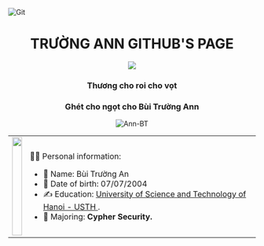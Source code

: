 ![Git](https://user-images.githubusercontent.com/101726335/194794235-448961fd-9973-4121-846c-8652bbf36f44.gif)

<p>
<h1 align="center">TRƯỜNG ANN GITHUB'S PAGE </h1>
<p align="center"><img src="https://img.icons8.com/color/48/000000/vietnam-circular.png"/></p>
<h3 align="center">Thương cho roi cho vọt </h3>
<h3 align="center">Ghét cho ngọt cho Bùi Trường Ann</h3>
<p align="center"> <img src="https://komarev.com/ghpvc/?username=Ann-BT" alt="Ann-BT" />


<table align="center" style="width:100%; height:100%;">
  <tr>
    <td>    <img style="width:100%; height:200px;" src="https://i.pinimg.com/736x/02/ef/3b/02ef3b7ef1de818f825c168f45ac213a.jpg" target="_blank" />
    </td>
    <td>
      <p>🧙‍♂️ Personal information:

- 💁 Name: Bùi Trường An
- 📅 Date of birth: 07/07/2004
- ✍ Education: [University of Science and Technology of Hanoi - USTH ](https://usth.edu.vn).
- 🌱 Majoring: **Cypher Security.**</p>
    </td>  
  </tr>
</table>
      
## 📫 Contact and Social Media:

📨 Email: anbt.personal@gmail.com

<p align="center">
  <a href="https://www.facebook.com/KeystarVn.140/" alt="Facebook">
    <img src="https://img.icons8.com/?size=50&id=64151&format=png" target="_blank" />
  </a> 
  <a href="https://www.instagram.com/peichangann/" alt="Instagram">
    <img src="https://img.icons8.com/?size=50&id=hFoVFpm6gl9A&format=png"/>
  </a> 
  <a href="https://www.youtube.com/channel/UCxxEezUKH5b57XOwSyciVoQ" alt="Youtube channel" target="_blank" >
    <img src="https://img.icons8.com/clouds/50/000000/youtube-play.png"/>
  </a>
  

</p>

## 🧩 Skills:
<p align="center">
<img src="https://img.icons8.com/?size=50&id=13441&format=png"/>
<img src="https://img.icons8.com/?size=50&id=40670&format=png"/>
<img src="https://img.icons8.com/?size=50&id=40669&format=png"/>
<img src="https://img.icons8.com/?size=50&id=55251&format=png"/>
<img src="https://img.icons8.com/?size=50&id=13679&format=png"/>

</p>




# Certificates:
<p align="center"><img src="https://images-wixmp-ed30a86b8c4ca887773594c2.wixmp.com/f/7d778ebb-8d0d-428f-bbc4-17dc0f9bdaeb/df42qvo-f0339273-ed3a-4b35-b8e6-4a517e79e32b.jpg?token=eyJ0eXAiOiJKV1QiLCJhbGciOiJIUzI1NiJ9.eyJzdWIiOiJ1cm46YXBwOjdlMGQxODg5ODIyNjQzNzNhNWYwZDQxNWVhMGQyNmUwIiwiaXNzIjoidXJuOmFwcDo3ZTBkMTg4OTgyMjY0MzczYTVmMGQ0MTVlYTBkMjZlMCIsIm9iaiI6W1t7InBhdGgiOiJcL2ZcLzdkNzc4ZWJiLThkMGQtNDI4Zi1iYmM0LTE3ZGMwZjliZGFlYlwvZGY0MnF2by1mMDMzOTI3My1lZDNhLTRiMzUtYjhlNi00YTUxN2U3OWUzMmIuanBnIn1dXSwiYXVkIjpbInVybjpzZXJ2aWNlOmZpbGUuZG93bmxvYWQiXX0.MGKpB33BvYcf0RJp2GkDARkVdN1KnEE5jV1OcspqHp4"/></p>
<p align="center"><img src="https://images-wixmp-ed30a86b8c4ca887773594c2.wixmp.com/f/7d778ebb-8d0d-428f-bbc4-17dc0f9bdaeb/dffovu8-20f0ef2c-acc6-4423-8753-598ac55a4a60.png/v1/fill/w_1054,h_758,q_70,strp/bi_trng_an_html__css_certificate_by_Ann-BT_dffovu8-pre.jpg?token=eyJ0eXAiOiJKV1QiLCJhbGciOiJIUzI1NiJ9.eyJzdWIiOiJ1cm46YXBwOjdlMGQxODg5ODIyNjQzNzNhNWYwZDQxNWVhMGQyNmUwIiwiaXNzIjoidXJuOmFwcDo3ZTBkMTg4OTgyMjY0MzczYTVmMGQ0MTVlYTBkMjZlMCIsIm9iaiI6W1t7ImhlaWdodCI6Ijw9OTIxIiwicGF0aCI6IlwvZlwvN2Q3NzhlYmItOGQwZC00MjhmLWJiYzQtMTdkYzBmOWJkYWViXC9kZmZvdnU4LTIwZjBlZjJjLWFjYzYtNDQyMy04NzUzLTU5OGFjNTVhNGE2MC5wbmciLCJ3aWR0aCI6Ijw9MTI4MCJ9XV0sImF1ZCI6WyJ1cm46c2VydmljZTppbWFnZS5vcGVyYXRpb25zIl19.vaQXOtoxUSfb5Swfbf6ashbAJDU_iqiP7D8BkNYNPms"/></p>

